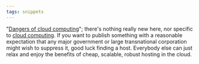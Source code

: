 ```yaml
---
tags: snippets
---
```


"[Dangers of cloud computing](http://blogs.computerworlduk.com/simon-says/2010/12/the-risky-cloud/index.htm)"; there's nothing really new here, nor specific to [cloud computing](/wiki/cloud_computing). If you want to publish something with a reasonable expectation that any major government or large transnational corporation might wish to suppress it, good luck finding a host. Everybody else can just relax and enjoy the benefits of cheap, scalable, robust hosting in the cloud.
